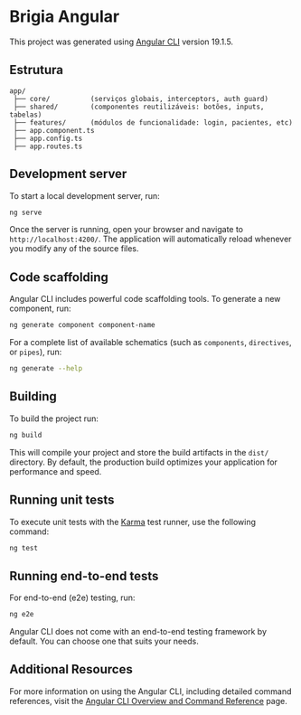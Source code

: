 # Brigia Angular

This project was generated using [Angular CLI](https://github.com/angular/angular-cli) version 19.1.5.

## Estrutura
```code
app/
 ├── core/          (serviços globais, interceptors, auth guard)
 ├── shared/        (componentes reutilizáveis: botões, inputs, tabelas)
 ├── features/      (módulos de funcionalidade: login, pacientes, etc)
 ├── app.component.ts
 ├── app.config.ts
 ├── app.routes.ts
```

## Development server

To start a local development server, run:

```bash
ng serve
```

Once the server is running, open your browser and navigate to `http://localhost:4200/`. The application will automatically reload whenever you modify any of the source files.

## Code scaffolding

Angular CLI includes powerful code scaffolding tools. To generate a new component, run:

```bash
ng generate component component-name
```

For a complete list of available schematics (such as `components`, `directives`, or `pipes`), run:

```bash
ng generate --help
```

## Building

To build the project run:

```bash
ng build
```

This will compile your project and store the build artifacts in the `dist/` directory. By default, the production build optimizes your application for performance and speed.

## Running unit tests

To execute unit tests with the [Karma](https://karma-runner.github.io) test runner, use the following command:

```bash
ng test
```

## Running end-to-end tests

For end-to-end (e2e) testing, run:

```bash
ng e2e
```

Angular CLI does not come with an end-to-end testing framework by default. You can choose one that suits your needs.

## Additional Resources

For more information on using the Angular CLI, including detailed command references, visit the [Angular CLI Overview and Command Reference](https://angular.dev/tools/cli) page.
